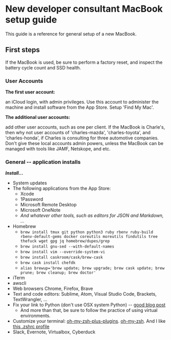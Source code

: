 # New developer consultant MacBook setup guide

This guide is a reference for general setup of a new MacBook.


## First steps

If the MacBook is used, be sure to perform a factory reset, and inspect the battery cycle count and SSD health.  


### User Accounts


**The first user account:** 

an iCloud login, with admin privileges.  Use this account to administer the machine and install software from the App Store.  Setup 'Find My Mac'.


**The additional user accounts:** 

add other user accounts, such as one per client.  If the MacBook is Charle's, then why not user accounts of 'charles-mazda', 'charles-toyota', and 'charles-honda', if Charles is consulting for three automotive companies.  Don't give these local accounts admin powers, unless the MacBook can be managed with tools like JAMF, Netskope, and etc.



### General -- application installs

***Install...***
* System updates
* The following applications from the App Store:
	* Xcode
	* 1Password
	* Microsoft Remote Desktop
	* Microsoft OneNote
	* *And whatever other tools, such as editors for JSON and Markdown, ...* 
* Homebrew
	* ```brew install tmux git python python3 ruby rbenv ruby-build rbenv-default-gems docker coreutils moreutils findutils tree thefuck wget gpg jq homebrew/dupes/grep```
	* ```brew install gnu-sed --with-default-names```
	* ```brew install vim --override-system-vi```
	* ```brew install caskroom/cask/brew-cask```
	* ```brew cask install chefdk```
	* ```alias brewup='brew update; brew upgrade; brew cask update; brew prune; brew cleanup; brew doctor'```
* iTerm
* awscli
* Web browsers Chrome, Firefox, Brave
* Text and code editors:  Sublime, Atom, Visual Studio Code, Brackets, TextWrangler, ...
* Fix your link to Python (don't use OSX system Python) -- [good blog post](http://blog.manbolo.com/2014/09/27/use-python-effectively-on-os-x)
	* And more than that, be sure to follow the practice of using virtual environments.
* Customize your terminal:  [oh-my-zsh-plus-plugins](https://gist.github.com/kevin-smets/8568070). [oh-my-zsh](https://github.com/robbyrussell/oh-my-zsh). And I like [this .zshrc profile](https://github.com/davidgibney/general/blob/dev/config/.zshrc)
* Slack, Evernote, Virtualbox, Cyberduck

